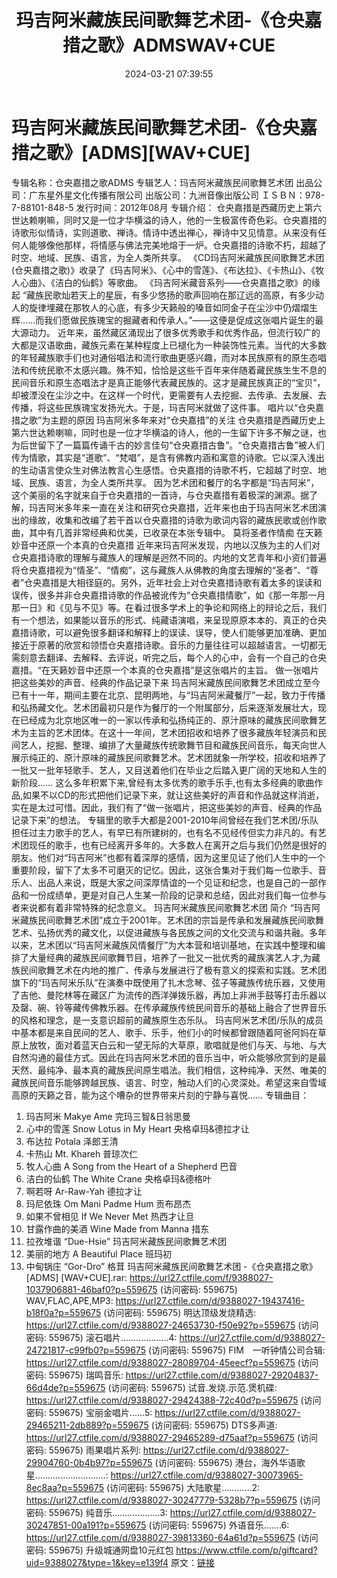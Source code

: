 ﻿---
title: 玛吉阿米藏族民间歌舞艺术团-《仓央嘉措之歌》ADMSWAV+CUE
date: 2024-03-21 07:39:55
categories: WAV车载音乐、镜像
tags: 华语中文
---
# 玛吉阿米藏族民间歌舞艺术团-《仓央嘉措之歌》[ADMS][WAV+CUE]

专辑名称：仓央嘉措之歌ADMS
专辑艺人：玛吉阿米藏族民间歌舞艺术团
出品公司：广东星外星文化传播有限公司
出版公司：九洲音像出版公司
ＩＳＢＮ：978-7-88101-848-5
发行时间：2012年08月
专辑介绍：
仓央嘉措是西藏历史上第六世达赖喇嘛，同时又是一位才华横溢的诗人，他的一生极富传奇色彩。仓央嘉措的诗歌形似情诗，实则道歌、禅诗。情诗中透出禅心，禅诗中又见情意。从来没有任何人能够像他那样，将情感与佛法完美地熔于一炉。仓央嘉措的诗歌不朽，超越了时空、地域、民族、语言，为全人类所共享。
《CD玛吉阿米藏族民间歌舞艺术团(仓央嘉措之歌)》收录了《玛吉阿米》、《心中的雪莲》、《布达拉》、《卡热山》、《牧人心曲》、《洁白的仙鹤》等歌曲。
《玛吉阿米藏音系列——仓央嘉措之歌》的缘起
“藏族民歌灿若天上的星辰，有多少悠扬的歌声回响在那辽远的高原，有多少动人的旋律埋藏在那牧人的心底，有多少天籁般的嗓音如同金子在尘沙中仍熠熠生辉……而我们愿做民族瑰宝的掘藏者和传承人。”——这便是促成这张唱片诞生的最大源动力。
近年来，虽然藏区涌现出了很多优秀歌手和优秀作品，但流行较广的大都是汉语歌曲，藏族元素在某种程度上已褪化为一种装饰性元素。当代的大多数的年轻藏族歌手们也对通俗唱法和流行歌曲更感兴趣，而对本民族原有的原生态唱法和传统民歌不太感兴趣。殊不知，恰恰是这些千百年来伴随着藏民族生生不息的民间音乐和原生态唱法才是真正能够代表藏民族的。这才是藏民族真正的“宝贝”，却被湮没在尘沙之中。在这样一个时代，更需要有人去挖掘、去传承、去发展、去传播，将这些民族瑰宝发扬光大。于是，玛吉阿米就做了这件事。
唱片以“仓央嘉措之歌”为主题的原因
玛吉阿米多年来对“仓央嘉措”的关注
仓央嘉措是西藏历史上第六世达赖喇嘛，同时也是一位才华横溢的诗人，他的一生留下许多不解之谜，也为后世留下了一篇篇传诵千古的妙言佳句“仓央嘉措古鲁”。“仓央嘉措古鲁”被人们传为情歌，其实是“道歌”、“梵唱”，是含有佛教内涵和寓意的诗歌。它以深入浅出的生动语言使众生对佛法教言心生感悟。仓央嘉措的诗歌不朽，它超越了时空、地域、民族、语言，为全人类所共享。
因为艺术团和餐厅的名字都是“玛吉阿米”，这个美丽的名字就来自于仓央嘉措的一首诗，与仓央嘉措有着极深的渊源。据了解，玛吉阿米多年来一直在关注和研究仓央嘉措，近年来也由于玛吉阿米艺术团演出的缘故，收集和改编了若干首以仓央嘉措的诗歌为歌词内容的藏族民歌或创作歌曲，其中有几首非常经典和优美，已收录在本张专辑中。
莫将圣者作情痴 在天籁妙音中还原一个本真的仓央嘉措
近年来玛吉阿米发现，内地以汉族为主的人们对仓央嘉措诗歌的理解与藏族人的理解是迥然不同的。内地的文艺青年和小资们普遍将仓央嘉措视为“情圣”、“情痴”，这与藏族人从佛教的角度去理解的“圣者”、“尊者”仓央嘉措是大相径庭的。另外，近年社会上对仓央嘉措诗歌有着太多的误读和误传，很多并非仓央嘉措诗歌的作品被讹传为“仓央嘉措情歌”，如《那一年那一月那一日》和《见与不见》等。在看过很多学术上的争论和网络上的辩论之后，我们有一个想法，如果能以音乐的形式、纯藏语演唱，来呈现原原本本的、真正的仓央嘉措诗歌，可以避免很多翻译和解释上的误读、误导，使人们能够更加准确、更加接近于原著的欣赏和领悟仓央嘉措诗歌。音乐的力量往往可以超越语言。一切都无需刻意去翻译、去解释、去评说，听完之后，每个人的心中，会有一个自己的仓央嘉措。“在天籁妙音中还原一个本真的仓央嘉措”是这张唱片的主旨。
做一张唱片 把这些美妙的声音、经典的作品记录下来
玛吉阿米藏族民间歌舞艺术团成立至今已有十一年，期间主要在北京、昆明两地，与“玛吉阿米藏餐厅”一起，致力于传播和弘扬藏文化。艺术团最初只是作为餐厅的一个附属部分，后来逐渐发展壮大，现在已经成为北京地区唯一的一家以传承和弘扬纯正的、原汁原味的藏族民间歌舞艺术为主旨的艺术团体。在这十一年间，艺术团招收和培养了很多藏族年轻演员和民间艺人，挖掘、整理、编排了大量藏族传统歌舞节目和藏族民间音乐，每天向世人展示纯正的、原汁原味的藏族民间歌舞艺术。艺术团就象一所学校，招收和培养了一批又一批年轻歌手、艺人，又目送着他们在毕业之后踏入更广阔的天地和人生的新阶段……
这么多年积累下来,曾经有太多优秀的歌手乐手,也有太多经典的歌曲作品,如果不以CD的形式把他们记录下来，就让这些美好的声音和作品就这样消逝，实在是太过可惜。因此，我们有了“做一张唱片，把这些美妙的声音、经典的作品记录下来”的想法。
专辑里的歌手大都是2001-2010年间曾经在我们艺术团/乐队担任过主力歌手的艺人，有早已有所建树的，也有名不见经传但实力非凡的。有艺术团现任的歌手，也有已经离开多年的。大多数人在离开之后与我们仍然是很好的朋友。他们对“玛吉阿米”也都有着深厚的感情，因为这里见证了他们人生中的一个重要阶段，留下了太多不可磨灭的记忆。因此，这张合集对于我们每一位歌手、音乐人、出品人来说，既是大家之间深厚情谊的一个见证和纪念，也是自己的一部作品和一份成绩单，更是对自己人生某一阶段的记录和总结，因此对我们每一位参与者来说都有着非常特殊的纪念意义。
玛吉阿米藏族民间歌舞艺术团 简介
“玛吉阿米藏族民间歌舞艺术团”成立于2001年。艺术团的宗旨是传承和发展藏族民间歌舞艺术、弘扬优秀的藏文化，以促进藏族与各民族之间的文化交流与和谐共融。多年以来，艺术团以“玛吉阿米藏族风情餐厅”为大本营和培训基地，在实践中整理和编排了大量经典的藏族民间歌舞节目，培养了一批又一批优秀的藏族演艺人才,为藏族民间歌舞艺术在内地的推广、传承与发展进行了极有意义的探索和实践。艺术团旗下的“玛吉阿米乐队”在演奏中既使用了扎木念琴、弦子等藏族传统乐器，又使用了吉他、曼陀林等在藏区广为流传的西洋弹拨乐器，再加上非洲手鼓等打击乐器以及罄、碗、铃等藏传佛教乐器。在传承藏族传统民间音乐的基础上融合了世界音乐的风格和理念，是一支意识超前的藏族原生态乐队。
玛吉阿米艺术团/乐队的成员中基本都是来自民间的艺人、歌手、乐手，他们小的时候都曾跟随着阿爸阿妈在草原上放牧，面对着蓝天白云和一望无际的大草原，歌唱就是他们与天、与地、与大自然沟通的最佳方式。因此在玛吉阿米艺术团的音乐当中，听众能够欣赏到的是最天然、最纯净、最本真的藏族民间原生唱法。我们相信，这种纯净、天然、唯美的藏族民间音乐能够跨越民族、语言、时空，触动人们的心灵深处。希望这来自雪域高原的天籁之音，能为这个嘈杂的世界带来片刻的宁静与喜悦……
专辑曲目：
01. 玛吉阿米 Makye Ame 完玛三智&日翁思曼
02. 心中的雪莲 Snow Lotus in My Heart 央格卓玛&德拉才让
03. 布达拉 Potala 泽郎王清
04. 卡热山 Mt. Khareh 普琼次仁
05. 牧人心曲 A Song from the Heart of a Shepherd 巴音
06. 洁白的仙鹤 The White Crane 央格卓玛&德格叶
07. 啊若呀 Ar-Raw-Yah 德拉才让
08. 玛尼依珠 Om Mani Padme Hum 贡布昂杰
09. 如果不曾相见 If We Never Met 热西才让旦
10. 甘露作曲的美酒 Wine Made from Manna 措东
11. 拉孜堆谐 “Due-Hsie” 玛吉阿米藏族民间歌舞艺术团
12. 美丽的地方 A Beautiful Place 班玛初
13. 中甸锅庄 “Gor-Dro” 格茸
玛吉阿米藏族民间歌舞艺术团 -《仓央嘉措之歌》[ADMS] [WAV+CUE].rar: https://url27.ctfile.com/f/9388027-1037906881-46baf0?p=559675
(访问密码: 559675)
WAV,FLAC,APE,MP3: https://url27.ctfile.com/d/9388027-19437416-b18f0a?p=559675
(访问密码: 559675)
明达顶级发烧精选: https://url27.ctfile.com/d/9388027-24653730-f50e92?p=559675
(访问密码: 559675)
滚石唱片...................4: https://url27.ctfile.com/d/9388027-24721817-c99fb0?p=559675
(访问密码: 559675)
FIM　一听钟情公司合辑: https://url27.ctfile.com/d/9388027-28089704-45eecf?p=559675
(访问密码: 559675)
瑞鸣音乐: https://url27.ctfile.com/d/9388027-29204837-66d4de?p=559675
(访问密码: 559675)
试音.发烧.示范.煲机碟: https://url27.ctfile.com/d/9388027-29424388-72c40d?p=559675
(访问密码: 559675)
宝丽金唱片......5: https://url27.ctfile.com/d/9388027-29465211-2db889?p=559675
(访问密码: 559675)
DTS多声道: https://url27.ctfile.com/d/9388027-29465289-d75aaf?p=559675
(访问密码: 559675)
雨果唱片系列: https://url27.ctfile.com/d/9388027-29904760-0b4b97?p=559675
(访问密码: 559675)
港台，海外华语歌星............................: https://url27.ctfile.com/d/9388027-30073965-8ec8aa?p=559675
(访问密码: 559675)
大陆歌星............2: https://url27.ctfile.com/d/9388027-30247779-5328b7?p=559675
(访问密码: 559675)
纯音乐...................3: https://url27.ctfile.com/d/9388027-30247851-00a191?p=559675
(访问密码: 559675)
外语音乐.......6: https://url27.ctfile.com/d/9388027-39813360-64a61d?p=559675
(访问密码: 559675)
升级城通网盘10元红包 https://www.ctfile.com/p/giftcard?uid=9388027&type=1&key=e139f4
原文：[链接](https://blog.sina.com.cn/s/blog_1647c7e76010314tf.html)